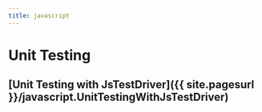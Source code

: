 ```yaml
---
title: javascript
---
```

# Unit Testing
## [Unit Testing with JsTestDriver]({{ site.pagesurl }}/javascript.UnitTestingWithJsTestDriver)